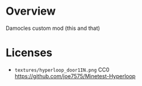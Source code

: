 
# Overview

Damocles custom mod (this and that)


# Licenses

* `textures/hyperloop_door1IN.png` CC0 https://github.com/joe7575/Minetest-Hyperloop
